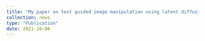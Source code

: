 ```yaml
---
title: "My paper on text guided image manipulation using latent diffusion models is accepted at BMVC 2022 [preprint]([https://arxiv.org/abs/2210.02249])"
collection: news
type: "Publication"
date: 2021-10-06
---
```

